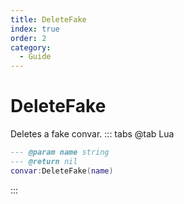 ```yaml
---
title: DeleteFake
index: true
order: 2
category:
  - Guide
---
```


# DeleteFake
Deletes a fake convar.
::: tabs
@tab Lua
```lua
--- @param name string
--- @return nil
convar:DeleteFake(name)
```

:::